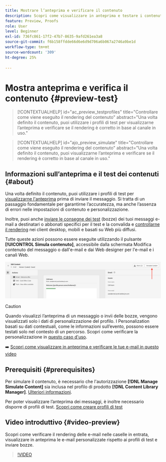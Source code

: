 ```yaml
---
title: Mostrare l’anteprima e verificare il contenuto
description: Scopri come visualizzare in anteprima e testare i contenuti.
feature: Preview, Proofs
role: User
level: Beginner
exl-id: 736fc861-17f2-47b7-8635-9afd261ea3a8
source-git-commit: f6b158ffdde66d6e6d9d706a6b067a2746a9be1d
workflow-type: tm+mt
source-wordcount: '309'
ht-degree: 25%

---
```


# Mostra anteprima e verifica il contenuto {#preview-test}

>[!CONTEXTUALHELP]
>id="ac_preview_testprofiles"
>title="Controllare come viene eseguito il rendering del contenuto"
>abstract="Una volta definito il contenuto, puoi utilizzare i profili di test per visualizzarne l’anteprima e verificare se il rendering è corretto in base al canale in uso."

>[!CONTEXTUALHELP]
>id="ajo_preview_simulate"
>title="Controllare come viene eseguito il rendering del contenuto"
>abstract="Una volta definito il contenuto, puoi visualizzarne l’anteprima e verificare se il rendering è corretto in base al canale in uso."

## Informazioni sull’anteprima e il test dei contenuti {#about}

Una volta definito il contenuto, puoi utilizzare i profili di test per [visualizzarne l&#39;anteprima](preview.md) prima di inviare il messaggio. Si tratta di un passaggio fondamentale per garantirne l’accuratezza, ma anche l’assenza di errori nelle impostazioni di contenuto e personalizzazione.

Inoltre, puoi anche [inviare le consegne dei test](proofs.md) (bozze) dei tuoi messaggi e-mail a destinatari o abbonati specifici per il test e la convalida e [controllarne il rendering](rendering.md) nei client desktop, mobili e basati su Web più diffusi.

Tutte queste azioni possono essere eseguite utilizzando il pulsante **[!UICONTROL Simula contenuto]**, accessibile dalla schermata Modifica contenuto del messaggio o dall&#39;e-mail e dai Web designer per l&#39;e-mail e i canali Web.

![](../email/assets/email-preview-button.png)

>[!CAUTION]
>
>Quando visualizzi l’anteprima di un messaggio o invii delle bozze, vengono visualizzati solo i dati di personalizzazione del profilo. I Personalization basati su dati contestuali, come le informazioni sull’evento, possono essere testati solo nel contesto di un percorso. Scopri come verificare la personalizzazione in [questo caso d&#39;uso](../personalization/personalization-use-case.md).

➡️ [Scopri come visualizzare in anteprima e verificare le tue e-mail in questo video](#video-preview)

## Prerequisiti {#prerequisites}

Per simulare il contenuto, è necessario che l&#39;autorizzazione **[!DNL Manage Simulate Content]** sia inclusa nel profilo di prodotto **[!DNL Content Library Manager]**. [Ulteriori informazioni](../administration/ootb-product-profiles.md#content-library-manager).

Per poter visualizzare l’anteprima dei messaggi, è inoltre necessario disporre di profili di test. [Scopri come creare profili di test](../audience/creating-test-profiles.md)

## Video introduttivo {#video-preview}

Scopri come verificare il rendering delle e-mail nelle caselle in entrata, visualizzare in anteprima le e-mail personalizzate rispetto ai profili di test e inviare bozze.

>[!VIDEO](https://video.tv.adobe.com/v/3425026?quality=12)
